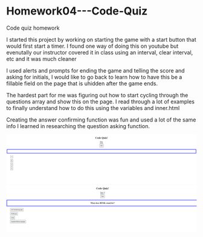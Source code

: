 # Homework04---Code-Quiz
Code quiz homework

I started this project by working on starting the game with a start button that would first start a timer. I found one way of doing this on youtube but evenutally our instructor covered it in class using an interval, clear interval, etc and it was much cleaner

I used alerts and prompts for ending the game and telling the score and asking for initials, I would like to go back to learn how to have this be a fillable field on the page that is uhidden after the game ends.

The hardest part for me was figuring out how to start cycling through the questions array and show this on the page. I read through a lot of examples to finally understand how to do this using the variables and inner.html

Creating the answer confirming function was fun and used a lot of the same info I learned in researching the question asking function.

![](Capture.PNG)
![](Capture2.PNG)
